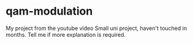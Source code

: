 # qam-modulation
My project from the youtube video
Small uni project, haven't touched in months. Tell me if more explanation is required.
